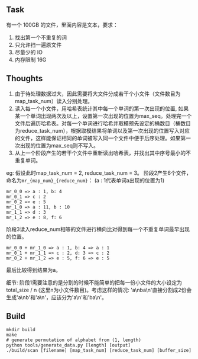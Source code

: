 ## Task
有一个 100GB 的文件，里面内容是文本，要求：

1. 找出第一个不重复的词
2. 只允许扫一遍原文件
3. 尽量少的 IO
4. 内存限制 16G

## Thoughts
1. 由于待处理数据过大，因此需要将大文件分成若干个小文件（文件数目为map_task_num）读入分别处理。
2. 读入每一个小文件，用哈希表统计其中每一个单词的第一次出现的位置, 如果某一个单词出现两次及以上，设置第一次出现的位置为max_seq。处理完一个文件后遍历哈希表。对每一个单词进行哈希并取模预先设定的桶数目（桶数目为reduce_task_num），根据取模结果将单词以及第一次出现的位置写入对应的文件，这样能保证相同的单词被写入同一个文件中便于后序处理。如果第一次出现的位置为max_seq则不写入。
3. 从上一个阶段产生的若干个文件中重新读出哈希表，并找出其中序号最小的不重复单词。

eg:
假设此时map_task_num = 2, reduce_task_num = 3。
阶段2产生6个文件，命名为`mr_{map_num}_{reduce_num}`：
(a : 1代表单词a出现的位置为1)
```
mr_0_0 => a : 1, b: 4
mr_0_1 => c : 2
mr_0_2 => e : 5
mr_1_0 => a : 11, b : 10
mr_1_1 => d : 3
mr_1_2 => e : 8, f: 6
```
阶段3读入reduce_num相等的文件进行横向比对得到每一个不重复单词最早出现的位置。
```
mr_0_0 + mr_1_0 => a : 1, b: 4 => a : 1
mr_0_1 + mr_1_1 => c : 2, d: 3 => c : 2
mr_0_2 + mr_1_2 => e : 5, f: 6 => e : 5
```
最后比较得到结果为a。

细节:
阶段1需要注意的是分割的时候不能简单的把每一份小文件的大小设定为 total_size / n (这里n为小文件数目)。考虑这样的情况: 'a\nba\n'直接分割成2份会生成'a\nb'和'a\n'，应该分为'a\n'和'ba\n'。

## Build
```
mkdir build
make
# generate permutation of alphabet from (1, length)
python tools/generate_data.py [length] [output]
./build/scan [filename] [map_task_num] [reduce_task_num] [buffer_size] 
```